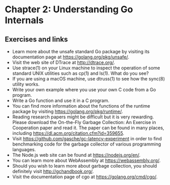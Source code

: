 # Chapter 2: Understanding Go Internals
## Exercises and links
 - Learn more about the unsafe standard Go package by visiting its documentation page at https://golang.org/pkg/unsafe/.
 - Visit the web site of DTrace at http://dtrace.org/.
 - Use strace(1) on your Linux machine to inspect the operation of some standard UNIX utilities such as cp(1) and ls(1). What do you see?
 - If you are using a macOS machine, use dtruss(1) to see how the sync(8) utility works.
 - Write your own example where you use your own C code from a Go program. 
 - Write a Go function and use it in a C program.
 - You can find more information about the functions of the runtime package by visiting https://golang.org/pkg/runtime/.
 - Reading research papers might be difficult but it is very rewarding. Please download the On-the-Fly Garbage Collection: An Exercise in Cooperation paper and read it. The paper can be found in many places, including https://dl.acm.org/citation.cfm?id=359655.
 - Visit https://github.com/gasche/gc-latency-experiment in order to find benchmarking code for the garbage collector of various programming languages.
 - The Node.js web site can be found at https://nodejs.org/en/.
 - You can learn more about WebAssembly at https://webassembly.org/.
 - Should you wish to learn more about garbage collection, you should definitely visit http://gchandbook.org/.
 - Visit the documentation page of cgo at https://golang.org/cmd/cgo/.
